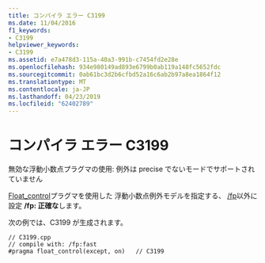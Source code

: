 ```yaml
---
title: コンパイラ エラー C3199
ms.date: 11/04/2016
f1_keywords:
- C3199
helpviewer_keywords:
- C3199
ms.assetid: e7a478d3-115a-40a3-991b-c7454fd2e28e
ms.openlocfilehash: 934e980149ad893e6799b0ab119a148fc5652fdc
ms.sourcegitcommit: 0ab61bc3d2b6cfbd52a16c6ab2b97a8ea1864f12
ms.translationtype: MT
ms.contentlocale: ja-JP
ms.lasthandoff: 04/23/2019
ms.locfileid: "62402789"
---
```

# <a name="compiler-error-c3199"></a>コンパイラ エラー C3199

無効な浮動小数点プラグマの使用: 例外は precise でないモードでサポートされていません

[Float_control](../../preprocessor/float-control.md)プラグマを使用した 浮動小数点例外モデルを指定する、 [/fp](../../build/reference/fp-specify-floating-point-behavior.md)以外に設定 **/fp: 正確な**します。

次の例では、C3199 が生成されます。

```
// C3199.cpp
// compile with: /fp:fast
#pragma float_control(except, on)   // C3199
```